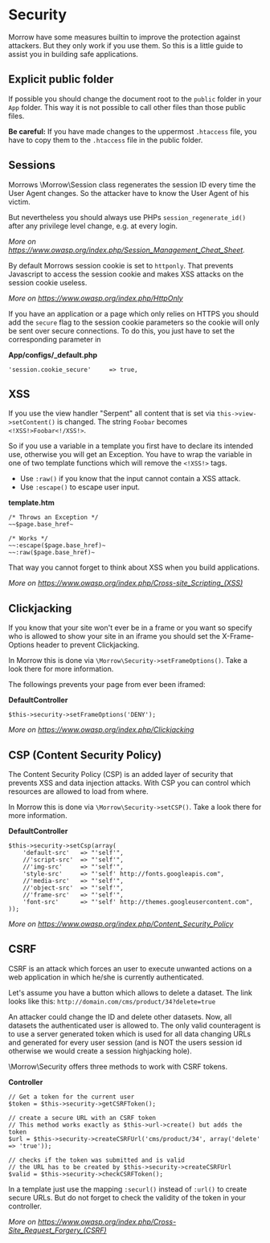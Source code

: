 Security
=============================

Morrow have some measures builtin to improve the protection against attackers.
But they only work if you use them.
So this is a little guide to assist you in building safe applications.

Explicit public folder
----------------------
If possible you should change the document root to the `public` folder in your `App` folder.
This way it is not possible to call other files than those public files.

**Be careful:** If you have made changes to the uppermost `.htaccess` file, you have to copy them to the `.htaccess` file in the public folder.


Sessions
-----------------------------
Morrows \Morrow\Session class regenerates the session ID every time the User Agent changes.
So the attacker have to know the User Agent of his victim.

But nevertheless you should always use PHPs `session_regenerate_id()` after any privilege level change, e.g. at every login.

*More on <https://www.owasp.org/index.php/Session_Management_Cheat_Sheet>.*

By default Morrows session cookie is set to `httponly`.
That prevents Javascript to access the session cookie and makes XSS attacks on the session cookie useless.

*More on <https://www.owasp.org/index.php/HttpOnly>*

If you have an application or a page which only relies on HTTPS you should add the `secure` flag to the session cookie parameters so the cookie will only be sent over secure connections.
To do this, you just have to set the corresponding parameter in

**App/configs/_default.php**
~~~{.php}
'session.cookie_secure'		=> true,
~~~


XSS
------------------------------- 
If you use the view handler "Serpent" all content that is set via `this->view->setContent()` is changed.
The string `Foobar` becomes `<!XSS!>Foobar<!/XSS!>`.

So if you use a variable in a template you first have to declare its intended use, otherwise you will get an Exception.
You have to wrap the variable in one of two template functions which will remove the `<!XSS!>` tags.

* Use `:raw()` if you know that the input cannot contain a XSS attack.
* Use `:escape()`  to escape user input.

**template.htm**
~~~{.php}
/* Throws an Exception */
~~$page.base_href~
~~~

~~~{.php}
/* Works */
~~:escape($page.base_href)~
~~:raw($page.base_href)~
~~~

That way you cannot forget to think about XSS when you build applications.

*More on <https://www.owasp.org/index.php/Cross-site_Scripting_(XSS)>*


Clickjacking
----------------------
If you know that your site won't ever be in a frame or you want so specify who is allowed to show your site in an iframe you should set the X-Frame-Options header to prevent Clickjacking.

In Morrow this is done via `\Morrow\Security->setFrameOptions()`. Take a look there for more information.

The followings prevents your page from ever been iframed:

**DefaultController**
~~~{.php}
$this->security->setFrameOptions('DENY');
~~~

*More on <https://www.owasp.org/index.php/Clickjacking>*


CSP (Content Security Policy)
-------------------
The Content Security Policy (CSP) is an added layer of security that prevents XSS and data injection attacks.
With CSP you can control which resources are allowed to load from where.

In Morrow this is done via `\Morrow\Security->setCSP()`. Take a look there for more information.

**DefaultController**
~~~{.php}
$this->security->setCsp(array(
	'default-src'	=> "'self'",
	//'script-src'	=> "'self'",
	//'img-src'		=> "'self'",
	'style-src'		=> "'self' http://fonts.googleapis.com",
	//'media-src'	=> "'self'",
	//'object-src'	=> "'self'",
	//'frame-src'	=> "'self'",
	'font-src'		=> "'self' http://themes.googleusercontent.com",
));
~~~

*More on <https://www.owasp.org/index.php/Content_Security_Policy>*


CSRF
-----------------------
CSRF is an attack which forces an user to execute unwanted actions on a web application in which he/she is currently authenticated.

Let's assume you have a button which allows to delete a dataset. The link looks like this:
`http://domain.com/cms/product/34?delete=true`

An attacker could change the ID and delete other datasets. Now, all datasets the authenticated user is allowed to.
The only valid counteragent is to use a server generated token which is used for all data changing URLs and generated for every user session (and is NOT the users session id otherwise we would create a session highjacking hole).

\Morrow\Security offers three methods to work with CSRF tokens.

**Controller**
~~~{.php}
// Get a token for the current user
$token = $this->security->getCSRFToken();
~~~

~~~{.php}
// create a secure URL with an CSRF token
// This method works exactly as $this->url->create() but adds the token
$url = $this->security->createCSRFUrl('cms/product/34', array('delete' => 'true'));
~~~

~~~{.php}
// checks if the token was submitted and is valid
// the URL has to be created by $this->security->createCSRFUrl
$valid = $this->security->checkCSRFToken();
~~~

In a template just use the mapping `:securl()` instead of `:url()` to create secure URLs.
But do not forget to check the validity of the token in your controller.

*More on <https://www.owasp.org/index.php/Cross-Site_Request_Forgery_(CSRF)>*
